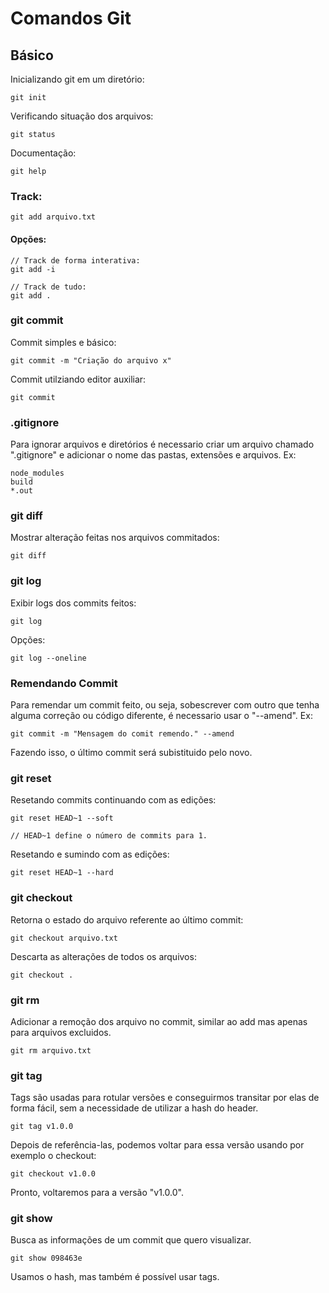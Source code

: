 # Comandos Git

## Básico

Inicializando git em um diretório:

    git init

Verificando situação dos arquivos:

    git status

Documentação:

    git help

### Track:

    git add arquivo.txt

#### Opções:

    // Track de forma interativa:
    git add -i

    // Track de tudo:
    git add .

### git commit

Commit simples e básico:

    git commit -m "Criação do arquivo x"

Commit utilziando editor auxiliar:

    git commit

### .gitignore

Para ignorar arquivos e diretórios é necessario criar um arquivo chamado ".gitignore" e adicionar o nome das pastas, extensões e arquivos. Ex:

    node_modules
    build
    *.out

### git diff

Mostrar alteração feitas nos arquivos commitados:

    git diff

### git log

Exibir logs dos commits feitos:

    git log

Opções:

    git log --oneline

### Remendando Commit

Para remendar um commit feito, ou seja, sobescrever com outro que tenha alguma correção ou código diferente, é necessario usar o "--amend". Ex:

    git commit -m "Mensagem do comit remendo." --amend

Fazendo isso, o último commit será subistituido pelo novo.

### git reset

Resetando commits continuando com as edições: 

    git reset HEAD~1 --soft
    
    // HEAD~1 define o número de commits para 1.

Resetando e sumindo com as edições:

    git reset HEAD~1 --hard

### git checkout

Retorna o estado do arquivo referente ao último commit:

    git checkout arquivo.txt

Descarta as alterações de todos os arquivos:

    git checkout .

### git rm

Adicionar a remoção dos arquivo no commit, similar ao add mas apenas para arquivos excluidos.

    git rm arquivo.txt

### git tag

Tags são usadas para rotular versões e conseguirmos transitar por elas de forma fácil, sem a necessidade de  utilizar a hash do header.

    git tag v1.0.0

Depois de referência-las, podemos voltar para essa versão usando por exemplo o checkout:

    git checkout v1.0.0

Pronto, voltaremos para a versão "v1.0.0".

### git show

Busca as informações de um commit que quero visualizar.

    git show 098463e

Usamos o hash, mas também é possível usar tags.